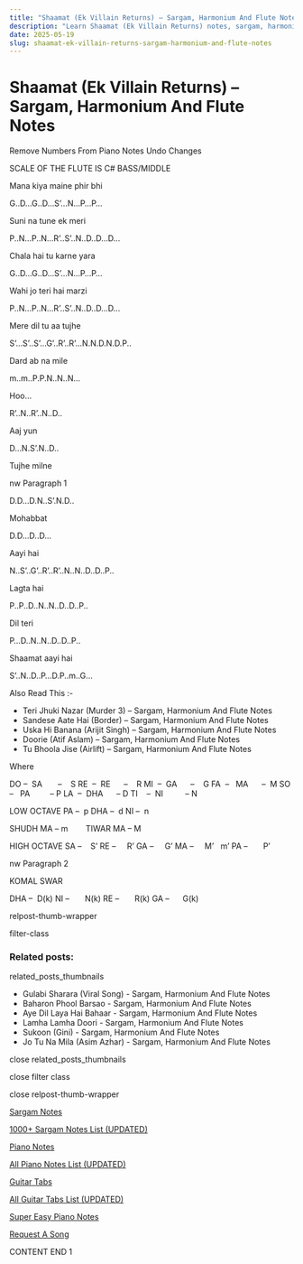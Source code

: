 ```yaml
---
title: "Shaamat (Ek Villain Returns) – Sargam, Harmonium And Flute Notes"
description: "Learn Shaamat (Ek Villain Returns) notes, sargam, harmonium notations and flute notes. Easy step-by-step tutorial for beginners."
date: 2025-05-19
slug: shaamat-ek-villain-returns-sargam-harmonium-and-flute-notes
---
```


# Shaamat (Ek Villain Returns) – Sargam, Harmonium And Flute Notes

Remove Numbers From Piano Notes
Undo Changes

SCALE OF THE FLUTE IS C# BASS/MIDDLE

Mana kiya maine phir bhi

G..D…G..D…S’…N…P…P…

Suni na tune ek meri

P..N…P..N…R’..S’..N..D..D…D…

Chala hai tu karne yara

G..D…G..D…S’…N…P…P…

Wahi jo teri hai marzi

P..N…P..N…R’..S’..N..D..D…D…

Mere dil tu aa tujhe

S’…S’..S’…G’..R’..R’…N.N.D.N.D.P..

Dard ab na mile

m..m..P.P.N..N..N…

Hoo…

R’..N..R’..N..D..

Aaj yun

D…N.S’.N..D..

Tujhe milne

nw Paragraph 1

D.D…D.N..S’.N.D..

Mohabbat

D.D…D..D…

Aayi hai

N..S’..G’..R’..R’..N..N..D..D..P..

Lagta hai

P..P..D..N..N..D..D..P..

Dil teri

P…D..N..N..D..D..P..

Shaamat aayi hai

S’..N..D..P…D.P..m..G…

Also Read This :-

* Teri Jhuki Nazar (Murder 3) – Sargam, Harmonium And Flute Notes
* Sandese Aate Hai (Border) – Sargam, Harmonium And Flute Notes
* Uska Hi Banana (Arijit Singh) – Sargam, Harmonium And Flute Notes
* Doorie (Atif Aslam) – Sargam, Harmonium And Flute Notes
* Tu Bhoola Jise (Airlift) – Sargam, Harmonium And Flute Notes

Where

DO –  SA       –    S
RE  –  RE      –    R
MI  –  GA      –    G
FA  –   MA      –  M
SO  –   PA         – P
LA  –  DHA      – D
TI    –  NI          – N

LOW OCTAVE
PA –  p
DHA –  d
NI –  n

SHUDH MA – m        TIWAR MA – M

HIGH OCTAVE
SA –    S’
RE –     R’
GA –     G’
MA –     M’   m’
PA –       P’

nw Paragraph 2

KOMAL SWAR

DHA –  D(k)
NI –       N(k)
RE –       R(k)
GA –      G(k)

relpost-thumb-wrapper

filter-class

### Related posts:

related_posts_thumbnails

* Gulabi Sharara (Viral Song) - Sargam, Harmonium And Flute Notes
* Baharon Phool Barsao - Sargam, Harmonium And Flute Notes
* Aye Dil Laya Hai Bahaar - Sargam, Harmonium And Flute Notes
* Lamha Lamha Doori - Sargam, Harmonium And Flute Notes
* Sukoon (Gini) - Sargam, Harmonium And Flute Notes
* Jo Tu Na Mila (Asim Azhar) - Sargam, Harmonium And Flute Notes

close related_posts_thumbnails

close filter class

close relpost-thumb-wrapper

[Sargam Notes](/sargam-notes.html)

[1000+ Sargam Notes List (UPDATED)](/all-songs-list-sargam-notes.html)

[Piano Notes](/piano-notes.html)

[All Piano Notes List (UPDATED)](/all-songs-list-piano-notes.html)

[Guitar Tabs](/guitar-tabs.html)

[All Guitar Tabs List (UPDATED)](/all-songs-list-guitar-tabs.html)

[Super Easy Piano Notes](https://studywall.in/)

[Request A Song](/request-a-song.html)

CONTENT END 1

